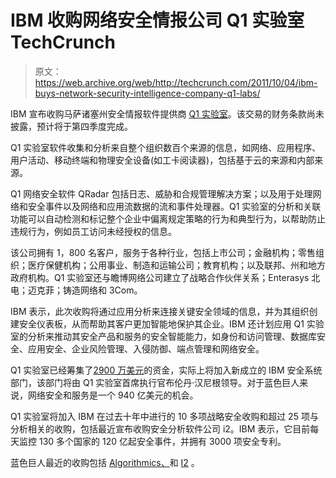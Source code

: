 # IBM 收购网络安全情报公司 Q1 实验室 TechCrunch

> 原文：<https://web.archive.org/web/http://techcrunch.com/2011/10/04/ibm-buys-network-security-intelligence-company-q1-labs/>

IBM 宣布收购马萨诸塞州安全情报软件提供商 [Q1 实验室](https://web.archive.org/web/20230205014441/http://q1labs.com/)。该交易的财务条款尚未披露，预计将于第四季度完成。

Q1 实验室软件收集和分析来自整个组织数百个来源的信息，如网络、应用程序、用户活动、移动终端和物理安全设备(如工卡阅读器)，包括基于云的来源和内部来源。

Q1 网络安全软件 QRadar 包括日志、威胁和合规管理解决方案；以及用于处理网络和安全事件以及网络和应用流数据的流和事件处理器。Q1 实验室的分析和关联功能可以自动检测和标记整个企业中偏离规定策略的行为和典型行为，以帮助防止违规行为，例如员工访问未经授权的信息。

该公司拥有 1，800 名客户，服务于各种行业，包括上市公司；金融机构；零售组织；医疗保健机构；公用事业、制造和运输公司；教育机构；以及联邦、州和地方政府机构。Q1 实验室还与瞻博网络公司建立了战略合作伙伴关系；Enterasys 北电；迈克菲；铸造网络和 3Com。

IBM 表示，此次收购将通过应用分析来连接关键安全领域的信息，并为其组织创建安全仪表板，从而帮助其客户更加智能地保护其企业。IBM 还计划应用 Q1 实验室的分析来推动其安全产品和服务的安全智能能力，如身份和访问管理、数据库安全、应用安全、企业风险管理、入侵防御、端点管理和网络安全。

Q1 实验室已经筹集了[2900 万美元](https://web.archive.org/web/20230205014441/http://www.masshightech.com/stories/2011/01/24/daily3-Q1-Labs-names-Cohen-as-CFO.html)的资金，实际上将加入新成立的 IBM 安全系统部门，该部门将由 Q1 实验室首席执行官布伦丹·汉尼根领导。对于蓝色巨人来说，网络安全和服务是一个 940 亿美元的机会。

Q1 实验室将加入 IBM 在过去十年中进行的 10 多项战略安全收购和超过 25 项与分析相关的收购，包括最近宣布收购安全分析软件公司 i2。IBM 表示，它目前每天监控 130 多个国家的 120 亿起安全事件，并拥有 3000 项安全专利。

蓝色巨人最近的收购包括 [Algorithmics、](https://web.archive.org/web/20230205014441/https://techcrunch.com/2011/09/01/ibm-buys-risk-management-analytics-company-algorithmics-for-387-million/)和 [I2](https://web.archive.org/web/20230205014441/https://techcrunch.com/2011/08/31/ibm-buys-crime-prevention-and-data-intelligence-software-developer-i2/) 。
